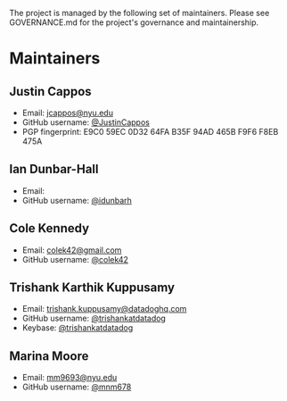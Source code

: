 The project is managed by the following set of maintainers.
Please see GOVERNANCE.md for the project's governance and maintainership.

# Maintainers

## Justin Cappos
  * Email: jcappos@nyu.edu
  * GitHub username: [@JustinCappos](https://github.com/JustinCappos)
  * PGP fingerprint: E9C0 59EC 0D32 64FA B35F  94AD 465B F9F6 F8EB 475A
    
## Ian Dunbar-Hall
  * Email: 
  * GitHub username: [@idunbarh](https://github.com/idunbarh)

## Cole Kennedy
  * Email: colek42@gmail.com
  * GitHub username: [@colek42](https://github.com/colek42)
    
## Trishank Karthik Kuppusamy
  * Email: trishank.kuppusamy@datadoghq.com
  * GitHub username: [@trishankatdatadog](https://github.com/trishankatdatadog)
  * Keybase: [@trishankatdatadog](https://keybase.io/trishankdatadog)

## Marina Moore
  * Email: mm9693@nyu.edu
  * GitHub username: [@mnm678](https://github.com/mnm678)
